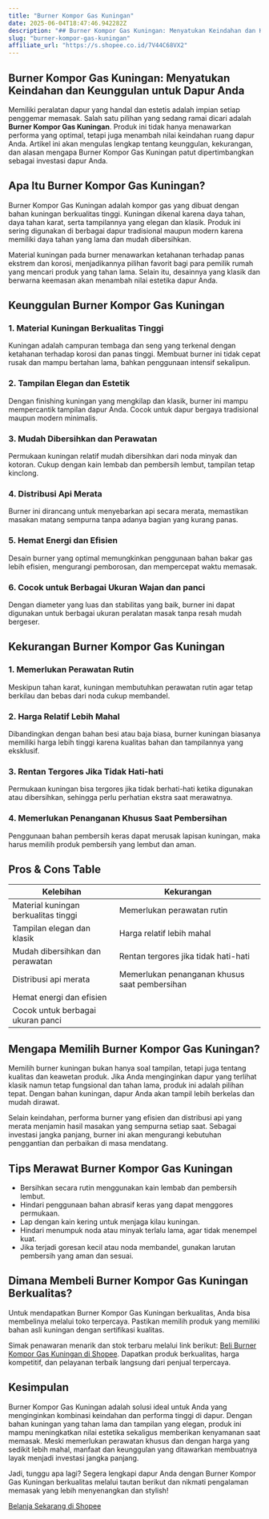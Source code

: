 ```yaml
---
title: "Burner Kompor Gas Kuningan"
date: 2025-06-04T18:47:46.942282Z
description: "## Burner Kompor Gas Kuningan: Menyatukan Keindahan dan Keunggulan untuk Dapur Anda..."
slug: "burner-kompor-gas-kuningan"
affiliate_url: "https://s.shopee.co.id/7V44C68VX2"
---
```

## Burner Kompor Gas Kuningan: Menyatukan Keindahan dan Keunggulan untuk Dapur Anda

Memiliki peralatan dapur yang handal dan estetis adalah impian setiap penggemar memasak. Salah satu pilihan yang sedang ramai dicari adalah **Burner Kompor Gas Kuningan**. Produk ini tidak hanya menawarkan performa yang optimal, tetapi juga menambah nilai keindahan ruang dapur Anda. Artikel ini akan mengulas lengkap tentang keunggulan, kekurangan, dan alasan mengapa Burner Kompor Gas Kuningan patut dipertimbangkan sebagai investasi dapur Anda.

## Apa Itu Burner Kompor Gas Kuningan?

Burner Kompor Gas Kuningan adalah kompor gas yang dibuat dengan bahan kuningan berkualitas tinggi. Kuningan dikenal karena daya tahan, daya tahan karat, serta tampilannya yang elegan dan klasik. Produk ini sering digunakan di berbagai dapur tradisional maupun modern karena memiliki daya tahan yang lama dan mudah dibersihkan.

Material kuningan pada burner menawarkan ketahanan terhadap panas ekstrem dan korosi, menjadikannya pilihan favorit bagi para pemilik rumah yang mencari produk yang tahan lama. Selain itu, desainnya yang klasik dan berwarna keemasan akan menambah nilai estetika dapur Anda.

## Keunggulan Burner Kompor Gas Kuningan

### 1. Material Kuningan Berkualitas Tinggi

Kuningan adalah campuran tembaga dan seng yang terkenal dengan ketahanan terhadap korosi dan panas tinggi. Membuat burner ini tidak cepat rusak dan mampu bertahan lama, bahkan penggunaan intensif sekalipun.

### 2. Tampilan Elegan dan Estetik

Dengan finishing kuningan yang mengkilap dan klasik, burner ini mampu mempercantik tampilan dapur Anda. Cocok untuk dapur bergaya tradisional maupun modern minimalis.

### 3. Mudah Dibersihkan dan Perawatan

Permukaan kuningan relatif mudah dibersihkan dari noda minyak dan kotoran. Cukup dengan kain lembab dan pembersih lembut, tampilan tetap kinclong.

### 4. Distribusi Api Merata

Burner ini dirancang untuk menyebarkan api secara merata, memastikan masakan matang sempurna tanpa adanya bagian yang kurang panas.

### 5. Hemat Energi dan Efisien

Desain burner yang optimal memungkinkan penggunaan bahan bakar gas lebih efisien, mengurangi pemborosan, dan mempercepat waktu memasak.

### 6. Cocok untuk Berbagai Ukuran Wajan dan panci

Dengan diameter yang luas dan stabilitas yang baik, burner ini dapat digunakan untuk berbagai ukuran peralatan masak tanpa resah mudah bergeser.

## Kekurangan Burner Kompor Gas Kuningan

### 1. Memerlukan Perawatan Rutin

Meskipun tahan karat, kuningan membutuhkan perawatan rutin agar tetap berkilau dan bebas dari noda cukup membandel.

### 2. Harga Relatif Lebih Mahal

Dibandingkan dengan bahan besi atau baja biasa, burner kuningan biasanya memiliki harga lebih tinggi karena kualitas bahan dan tampilannya yang eksklusif.

### 3. Rentan Tergores Jika Tidak Hati-hati

Permukaan kuningan bisa tergores jika tidak berhati-hati ketika digunakan atau dibersihkan, sehingga perlu perhatian ekstra saat merawatnya.

### 4. Memerlukan Penanganan Khusus Saat Pembersihan

Penggunaan bahan pembersih keras dapat merusak lapisan kuningan, maka harus memilih produk pembersih yang lembut dan aman.

## Pros & Cons Table

| Kelebihan                               | Kekurangan                                   |
|-----------------------------------------|----------------------------------------------|
| Material kuningan berkualitas tinggi   | Memerlukan perawatan rutin                |
| Tampilan elegan dan klasik             | Harga relatif lebih mahal                 |
| Mudah dibersihkan dan perawatan       | Rentan tergores jika tidak hati-hati     |
| Distribusi api merata                  | Memerlukan penanganan khusus saat pembersihan |
| Hemat energi dan efisien             |                                              |
| Cocok untuk berbagai ukuran panci     |                                              |

## Mengapa Memilih Burner Kompor Gas Kuningan?

Memilih burner kuningan bukan hanya soal tampilan, tetapi juga tentang kualitas dan keawetan produk. Jika Anda menginginkan dapur yang terlihat klasik namun tetap fungsional dan tahan lama, produk ini adalah pilihan tepat. Dengan bahan kuningan, dapur Anda akan tampil lebih berkelas dan mudah dirawat.

Selain keindahan, performa burner yang efisien dan distribusi api yang merata menjamin hasil masakan yang sempurna setiap saat. Sebagai investasi jangka panjang, burner ini akan mengurangi kebutuhan penggantian dan perbaikan di masa mendatang.

## Tips Merawat Burner Kompor Gas Kuningan

- Bersihkan secara rutin menggunakan kain lembab dan pembersih lembut.
- Hindari penggunaan bahan abrasif keras yang dapat menggores permukaan.
- Lap dengan kain kering untuk menjaga kilau kuningan.
- Hindari menumpuk noda atau minyak terlalu lama, agar tidak menempel kuat.
- Jika terjadi goresan kecil atau noda membandel, gunakan larutan pembersih yang aman dan sesuai.

## Dimana Membeli Burner Kompor Gas Kuningan Berkualitas?

Untuk mendapatkan Burner Kompor Gas Kuningan berkualitas, Anda bisa membelinya melalui toko terpercaya. Pastikan memilih produk yang memiliki bahan asli kuningan dengan sertifikasi kualitas.

Simak penawaran menarik dan stok terbaru melalui link berikut: [Beli Burner Kompor Gas Kuningan di Shopee](https://s.shopee.co.id/7V44C68VX2). Dapatkan produk berkualitas, harga kompetitif, dan pelayanan terbaik langsung dari penjual terpercaya.

## Kesimpulan

Burner Kompor Gas Kuningan adalah solusi ideal untuk Anda yang menginginkan kombinasi keindahan dan performa tinggi di dapur. Dengan bahan kuningan yang tahan lama dan tampilan yang elegan, produk ini mampu meningkatkan nilai estetika sekaligus memberikan kenyamanan saat memasak. Meski memerlukan perawatan khusus dan dengan harga yang sedikit lebih mahal, manfaat dan keunggulan yang ditawarkan membuatnya layak menjadi investasi jangka panjang.

Jadi, tunggu apa lagi? Segera lengkapi dapur Anda dengan Burner Kompor Gas Kuningan berkualitas melalui tautan berikut dan nikmati pengalaman memasak yang lebih menyenangkan dan stylish!

[Belanja Sekarang di Shopee](https://s.shopee.co.id/7V44C68VX2)